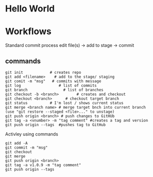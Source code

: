 # Hello World

# Workflows
Standard commit process 
edit file(s) -> add to stage -> commit 



## commands 
```
git init            # creates repo 
git add <filename>    # add to the stage/ staging
git comit -m "msg"   # commits with message
git log                 # list of commits 
git branch                # list of branches 
git checkout -b <branch>        # creates and checkout
git checkout <branch>      # checkout target branch 
git status          # I'm lost / shows current status
git merge <branch name> # merge target bnch into current branch
(use "git restore --staged <file>..." to unstage)
git push origin <branch> # push changes to GitHUb
git tag -a <vnumber> -m "tag comment" #creates a tag and version 
git push origin --tags  #pushes tag to GitHub
```
Activley using commands 
````
git add -A
git commit -m "msg"
git checkout
git merge
git push origin <branch>
git tag -a v1.0.9 -m "tag comment"
git push origin --tags
